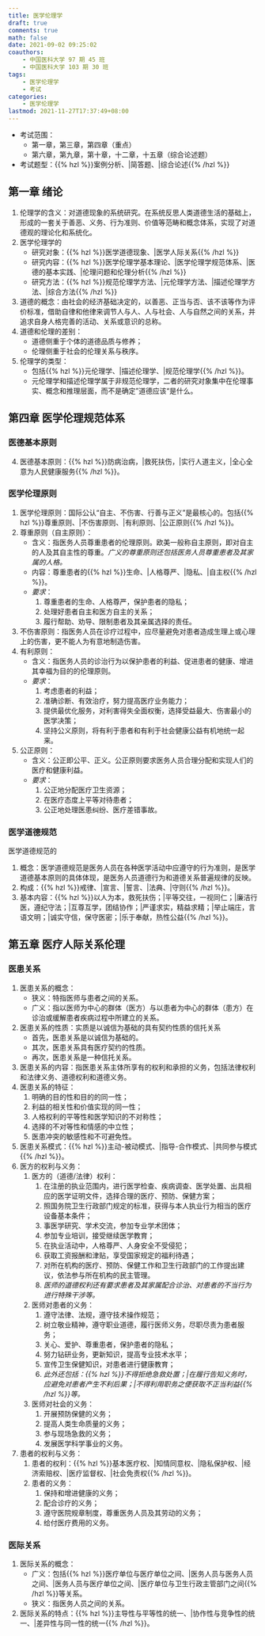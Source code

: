 ```yaml
---
title: 医学伦理学
draft: true
comments: true
math: false
date: 2021-09-02 09:25:02
coauthors:
    - 中国医科大学 97 期 45 班
    - 中国医科大学 103 期 30 班
tags:
    - 医学伦理学
    - 考试
categories:
    - 医学伦理学
lastmod: 2021-11-27T17:37:49+08:00
---
```


- 考试范围：
    - 第一章，第三章，第四章（重点）
    - 第六章，第九章，第十章，十二章，十五章（综合论述题）
- 考试题型：{{% hzl %}}案例分析、|简答题、|综合论述{{% /hzl %}}

<!--more-->

## 第一章 绪论

1. 伦理学的含义：对道德现象的系统研究。在系统反思人类道德生活的基础上，形成的一套关于善恶、义务、行为准则、价值等范畴和概念体系，实现了对道德观的理论化和系统化。
2. 医学伦理学的
    - 研究对象：{{% hzl %}}医学道德现象、|医学人际关系{{% /hzl %}}
    - 研究内容：{{% hzl %}}医学伦理学基本理论、|医学伦理学规范体系、|医德的基本实践、|伦理问题和伦理分析{{% /hzl %}}
    - 研究方法：{{% hzl %}}规范伦理学方法、|元伦理学方法、|描述伦理学方法、|综合方法{{% /hzl %}}
3. 道德的概念：由社会的经济基础决定的，以善恶、正当与否、该不该等作为评价标准，借助自律和他律来调节人与人、人与社会、人与自然之间的关系，并追求自身人格完善的活动、关系或意识的总称。
4. 道德和伦理的差别：
    - 道德侧重于个体的道德品质与修养；
    - 伦理侧重于社会的伦理关系与秩序。
5. 伦理学的类型：
    - 包括{{% hzl %}}元伦理学、|描述伦理学、|规范伦理学{{% /hzl %}}。
    - 元伦理学和描述伦理学属于非规范伦理学，二者的研究对象集中在伦理事实、概念和推理层面，而不是确定”道德应该“是什么。

## 第四章 医学伦理规范体系

### 医德基本原则

4. 医德基本原则：{{% hzl %}}防病治病，|救死扶伤，|实行人道主义，|全心全意为人民健康服务{{% /hzl %}}。

### 医学伦理原则

1. 医学伦理原则：国际公认“自主、不伤害、行善与正义”是最核心的。包括{{% hzl %}}尊重原则、|不伤害原则、|有利原则、|公正原则{{% /hzl %}}。
2. 尊重原则（自主原则）：
    - 含义：指医务人员尊重患者的伦理原则。欧美一般称自主原则，即对自主的人及其自主性的尊重。*广义的尊重原则还包括医务人员尊重患者及其家属的人格。*
    - 内容：尊重患者的{{% hzl %}}生命、|人格尊严、|隐私、|自主权{{% /hzl %}}。
    - *要求*：
        1. 尊重患者的生命、人格尊严，保护患者的隐私；
        2. 处理好患者自主和医方自主的关系；
        3. 履行帮助、劝导、限制患者及其亲属选择的责任。
3. 不伤害原则：指医务人员在诊疗过程中，应尽量避免对患者造成生理上或心理上的伤害，更不能人为有意地制造伤害。
4. 有利原则：
    - 含义：指医务人员的诊治行为以保护患者的利益、促进患者的健康、增进其幸福为目的的伦理原则。
    - *要求*：
        1. 考虑患者的利益；
        2. 准确诊断、有效治疗，努力提高医疗业务能力；
        3. 提供最优化服务，对利害得失全面权衡，选择受益最大、伤害最小的医学决策；
        4. 坚持公义原则，将有利于患者和有利于社会健康公益有机地统一起来。
5. 公正原则：
    - 含义：公正即公平、正义。公正原则要求医务人员合理分配和实现人们的医疗和健康利益。
    - *要求*：
        1. 公正地分配医疗卫生资源；
        2. 在医疗态度上平等对待患者；
        3. 公正地处理医患纠纷、医疗差错事故。

### 医学道德规范

医学道德规范的
1. 概念：医学道德规范是医务人员在各种医学活动中应遵守的行为准则，是医学道德基本原则的具体体现，是医务人员道德行为和道德关系普遍规律的反映。
2. 构成：{{% hzl %}}戒律、|宣言、|誓言、|法典、|守则{{% /hzl %}}。
3. 基本内容：{{% hzl %}}以人为本，救死扶伤；|平等交往，一视同仁；|廉洁行医，遵纪守法；|互尊互学，团结协作；|严谨求实，精益求精；|举止端庄，言语文明；|诚实守信，保守医密；|乐于奉献，热性公益{{% /hzl %}}。

## 第五章 医疗人际关系伦理

### 医患关系

1. 医患关系的概念：
    - 狭义：特指医师与患者之间的关系。
    - 广义：指以医师为中心的群体（医方）与以患者为中心的群体（患方）在诊治或缓解患者疾病过程中所建立的关系。
2. 医患关系的性质：实质是以诚信为基础的具有契约性质的信托关系
    - 首先，医患关系是以诚信为基础的。
    - 其次，医患关系具有医疗契约的性质。
    - 再次，医患关系是一种信托关系。
3. 医患关系的内容：指医患关系主体所享有的权利和承担的义务，包括法律权利和法律义务、道德权利和道德义务。
4. 医患关系的特征：
    1. 明确的目的性和目的的同一性；
    2. 利益的相关性和价值实现的同一性；
    3. 人格权利的平等性和医学知识的不对称性；
    4. 选择的不对等性和情感的中立性；
    5. 医患冲突的敏感性和不可避免性。
5. 医患关系模式：{{% hzl %}}主动-被动模式、|指导-合作模式、|共同参与模式{{% /hzl %}}。
6. 医方的权利与义务：
    1. 医方的（道德/法律）权利：
        1. 在注册的执业范围内，进行医学检查、疾病调查、医学处置、出具相应的医学证明文件，选择合理的医疗、预防、保健方案；
        2. 照国务院卫生行政部门规定的标准，获得与本人执业行为相当的医疗设备基本条件；
        3. 事医学研究、学术交流，参加专业学术团体；
        4. 参加专业培训，接受继续医学教育；
        5. 在执业活动中，人格尊严、人身安全不受侵犯；
        6. 获取工资报酬和津贴，享受国家规定的福利待遇；
        7. 对所在机构的医疗、预防、保健工作和卫生行政部门的工作提出建议，依法参与所在机构的民主管理。
        8. *医师的道德权利还有要求患者及其家属配合诊治、对患者的不当行为进行特殊干涉等。*
    2. 医师对患者的义务：
        1. 遵守法律、法规，遵守技术操作规范；
        2. 树立敬业精神，遵守职业道德，履行医师义务，尽职尽责为患者服务；
        3. 关心、爱护、尊重患者，保护患者的隐私；
        4. 努力钻研业务，更新知识，提高专业技术水平；
        5. 宣传卫生保健知识，对患者进行健康教育；
        6. *此外还包括：{{% hzl %}}不得拒绝急救处置；|在履行告知义务时，应避免对患者产生不利后果；|不得利用职务之便获取不正当利益{{% /hzl %}}等。*
    3. 医师对社会的义务：
        1. 开展预防保健的义务；
        2. 提高人类生命质量的义务；
        3. 参与现场急救的义务；
        4. 发展医学科学事业的义务。
7. 患者的权利与义务：
    1. 患者的权利：{{% hzl %}}基本医疗权、|知情同意权、|隐私保护权、|经济索赔权、|医疗监督权、|社会免责权{{% /hzl %}}。
    2. 患者的义务：
        1. 保持和增进健康的义务；
        2. 配合诊疗的义务；
        3. 遵守医院规章制度，尊重医务人员及其劳动的义务；
        4. 给付医疗费用的义务。

### 医际关系

1. 医际关系的概念：
    - 广义：包括{{% hzl %}}医疗单位与医疗单位之间、|医务人员与医务人员之间、|医务人员与医疗单位之间、|医疗单位与卫生行政主管部门之间{{% /hzl %}}等关系。
    - 狭义：指医务人员之间的关系。
2. 医际关系的特点：{{% hzl %}}主导性与平等性的统一、|协作性与竞争性的统一、|差异性与同一性的统一{{% /hzl %}}。

